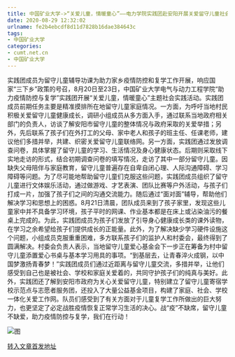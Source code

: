 ```yaml
---
title: 中国矿业大学->“关爱儿童，情暖童心”——电力学院实践团赴安阳开展关爱留守儿童社会实践 | cumt.net.cn
date: 2020-08-29 12:32:02
urlname: fe2b4ebcdf8d11d7828b16dae384643c
tags: 
- 中国矿业大学
categories:
- cumt.net.cn
- 中国矿业大学
---
```

实践团成员为留守儿童辅导功课为助力家乡疫情防控和复学工作开展，响应国家“三下乡”政策的号召，8月20日至23日，中国矿业大学电气与动力工程学院“助力疫情防控与复学”实践团开展“关爱儿童，情暖童心”主题社会实践活动。实践团成员前期任务主要是精准摸排所在地留守儿童家庭情况。一方面，为呼吁当地村民积极关爱留守儿童健康成长，调研小组成员从多方面入手，通过联系当地政府相关部门的负责人，访谈了解安阳市留守儿童的整体情况与政府采取的关爱举措；另外，先后联系了孩子们在外打工的父母、家中老人和孩子的班主任、任课老师，建议他们多措并举，共建、织密关爱留守儿童联络网。另一方面，实践团通过发放调查问卷，具体掌握了留守儿童的学习、生活情况及身心健康状态。后期则采取线下实地走访的形式，结合初期调查问卷的填写情况，走访了其中一部分留守儿童。因缺失父母陪伴与家庭教育，留守儿童普遍存在自卑自闭心理、人际沟通障碍、学习障碍等问题。为了尽可能地帮助留守儿童们克服这些问题，实践团成员组织了留守儿童进行文体娱乐活动，通过做游戏、才艺表演、团队比赛等户外活动，与孩子们打成一片，加强了孩子们之间的沟通交流能力。随后通过“面对面”辅导，帮助他们解决学习和思想上的困惑。8月21日清晨，团队成员来到了孩子家里，发现这些儿童家中并不具备学习环境，孩子平时的网课、作业基本都是在床上或沾染油污的餐桌上完成的。为此，实践团成员为孩子们发放了引导身心健康成长类的课外读物，在学习之余希望给孩子们提供成长的正能量。此外，为了解决缺少学习硬件设施这个问题，小组成员克服重重困难，多方联系孩子们的监护人和村委会，最终得到了圆满解决。村委会负责人表示，当地留守儿童爱心基金会下一步正在筹备为村中留守儿童添置爱心书桌与基本学习用具的事项。“到基层去，让青春淬火成钢，以中国梦激扬青春梦！”实践团成员们通过近距离与留守儿童交流，多措并举，让他们感受到自己也是被社会、学校和家庭关爱着的，共同守护孩子们的纯真与美好。此外，实践团还了解到安阳市政府为关心关爱留守儿童，特别建立了留守儿童寄宿学校示范点与志愿者服务团，还投入了大量公益基金项目，构建了家庭、社会、学校一体化关爱工作网。队员们感受到了有关方面对于儿童复学工作所做出的巨大努力，也更坚定了必定战胜疫情恢复正常学习生活的决心。战“疫”不缺席，留守儿童不缺爱，助力疫情防控与复学，我们在行动！

![图](http://xwzx.cumt.edu.cn/_upload/article/images/61/c8/a3df5b30466c8722bdc10368d84c/5e66f768-770b-45cf-bf49-2f2250bc923c.png)

[转入文章首发地址](http://xwzx.cumt.edu.cn/c0/31/c523a573489/page.htm)